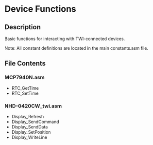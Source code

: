 # Device Functions
## Description
Basic functions for interacting with TWI-connected devices.

Note: All constant definitions are located in the main constants.asm file.
## File Contents
### MCP7940N.asm
- RTC_GetTime
- RTC_SetTime
### NHD-0420CW_twi.asm
- Display_Refresh
- Display_SendCommand
- Display_SendData
- Display_SetPosition
- Display_WriteLine
